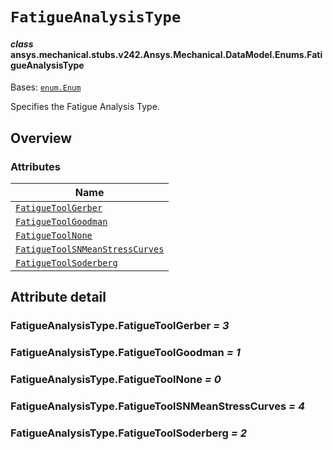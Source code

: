 # `FatigueAnalysisType`

<a id="ansys.mechanical.stubs.v242.Ansys.Mechanical.DataModel.Enums.FatigueAnalysisType"></a>

#### *class* ansys.mechanical.stubs.v242.Ansys.Mechanical.DataModel.Enums.FatigueAnalysisType

Bases: [`enum.Enum`](https://docs.python.org/3/library/enum.html#enum.Enum)

Specifies the Fatigue Analysis Type.

<!-- !! processed by numpydoc !! -->

<a id="overview"></a>

## Overview

### Attributes

| Name |
| ------------------------------------------------------------------------------------------------------------------------------------------------------------------ |
| [`FatigueToolGerber`](#FatigueAnalysisType.FatigueToolGerber) |
| [`FatigueToolGoodman`](#FatigueAnalysisType.FatigueToolGoodman) |
| [`FatigueToolNone`](#FatigueAnalysisType.FatigueToolNone) |
| [`FatigueToolSNMeanStressCurves`](#FatigueAnalysisType.FatigueToolSNMeanStressCurves) |
| [`FatigueToolSoderberg`](#FatigueAnalysisType.FatigueToolSoderberg) |

<a id="attribute-detail"></a>

## Attribute detail

<a id="FatigueAnalysisType.FatigueToolGerber"></a>

### FatigueAnalysisType.FatigueToolGerber *= 3*

<a id="FatigueAnalysisType.FatigueToolGoodman"></a>

### FatigueAnalysisType.FatigueToolGoodman *= 1*

<a id="FatigueAnalysisType.FatigueToolNone"></a>

### FatigueAnalysisType.FatigueToolNone *= 0*

<a id="FatigueAnalysisType.FatigueToolSNMeanStressCurves"></a>

### FatigueAnalysisType.FatigueToolSNMeanStressCurves *= 4*

<a id="FatigueAnalysisType.FatigueToolSoderberg"></a>

### FatigueAnalysisType.FatigueToolSoderberg *= 2*


